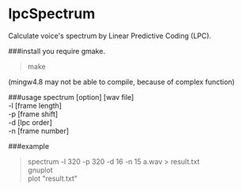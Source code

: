 lpcSpectrum
===========

Calculate voice's spectrum by Linear Predictive Coding (LPC).  

###install
you require gmake.
> make  

(mingw4.8 may not be able to compile, because of complex function)  

###usage
spectrum [option] [wav file]  
-l [frame length]  
-p [frame shift]  
-d [lpc order]  
-n [frame number]  




###example
> spectrum -l 320 -p 320 -d 16 -n 15 a.wav  > result.txt  
> gnuplot  
> plot "result.txt"  
